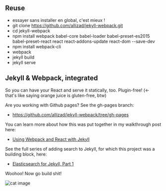 ## Reuse
  - essayer sans installer en global, c'est mieux !
  - git clone https://github.com/allizad/jekyll-webpack.git
  - cd jekyll-webpack
  - npm install webpack babel-core babel-loader babel-preset-es2015 babel-preset-react react react-addons-update react-dom --save-dev
  - npm install webpack-cli
  - webpack
  - jekyll build
  - jekyll serve

## Jekyll & Webpack, integrated

So you can have your React and serve it statically, too. Plugin-free! (<- that's like saying orange juice is gluten-free, btw)

Are you working with Github pages? See the gh-pages branch:

- https://github.com/allizad/jekyll-webpack/tree/gh-pages

You can learn more about how this was put together in my walkthrough post here:
- [Using Webpack and React with Jekyll](https://medium.com/@allizadrozny/using-webpack-and-react-with-jekyll-cfe137f8a2cc)

See the full series of adding search to Jekyll, for which this project was a building block, here:
- [Elasticsearch for Jekyll, Part 1](https://blog.omc.io/elasticsearch-for-jekyll-part-1-ab456ac7c093)

Woohoo! Now go build shit!

![cat image](https://i0.wp.com/www.developermemes.com/wp-content/uploads/2015/10/Now-That-You-Have-That-Feature-Done-I-Want-It-To-Do-Something-Else-Instead-Web-Developer-Meme.jpg?resize=385%2C232)
